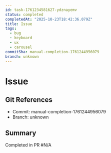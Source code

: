 ```yaml
---
id: task-1761234581627-ydznayemv
status: completed
completedAt: "2025-10-23T18:42:36.079Z"
title: Issue
tags:
  - bug
  - keyboard
  - ux
  - carousel
commitSha: manual-completion-1761244956079
branch: unknown
---
```


# Issue

## Git References
- Commit: manual-completion-1761244956079
- Branch: unknown

## Summary
Completed in PR #N/A
